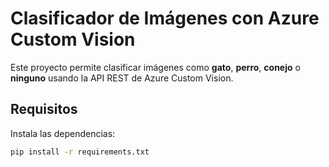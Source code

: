 # Clasificador de Imágenes con Azure Custom Vision

Este proyecto permite clasificar imágenes como **gato**, **perro**, **conejo** o **ninguno** usando la API REST de Azure Custom Vision.

## Requisitos

Instala las dependencias:

```bash
pip install -r requirements.txt
